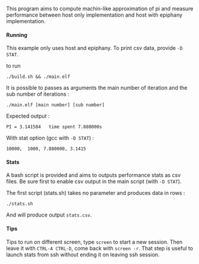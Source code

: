 This program aims to compute machin-like approximation of pi and measure
performance between host only implementation and host with epiphany implementation.

#### Running

This example only uses host and epiphany. To print csv data, provide `-D STAT`.

to run

```
./build.sh && ./main.elf
```

It is possible to passes as arguments the main number of iteration and the sub
number of iterations :

```
./main.elf [main number] [sub number]
```

Expected output :

```
PI = 3.141584	time spent 7.880000s
```

With stat option (gcc with `-D STAT`) :

```
10000,  1000, 7.880000, 3.1415
```

#### Stats

A bash script is provided and aims to outputs performance stats as csv files. Be sure first to enable csv output in the main script (with `-D STAT`).

The first script (stats.sh) takes no parameter and produces data in rows :

`./stats.sh`

And will produce output `stats.csv`.

#### Tips

Tips to run on different screen, type `screen` to start a new session. Then
leave it with `CTRL-A CTRL-D`, come back with `screen -r`.
That step is useful to launch stats from ssh without ending it on leaving ssh
session.
